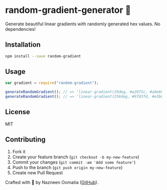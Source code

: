 # random-gradient-generator 🎨

Generate beautiful linear gradients with randomly generated hex values.
No dependencies!

## Installation

```bash
npm install --save random-gradient
```

## Usage

```javascript
var gradient = require("random-gradient");

generateRandomGradient(); // => 'linear-gradient(29deg, #a2075c, #a0e60e)'
generateRandomGradient(); // => 'linear-gradient(256deg, #9783fd, #e3b03e)'
```

## License

MIT

## Contributing

1. Fork it
2. Create your feature branch (`git checkout -b my-new-feature`)
3. Commit your changes (`git commit -am 'Add some feature'`)
4. Push to the branch (`git push origin my-new-feature`)
5. Create new Pull Request

Crafted with 💛 by Nazneen Oomatia ([GitHub](https://github.com/nazchini)).
